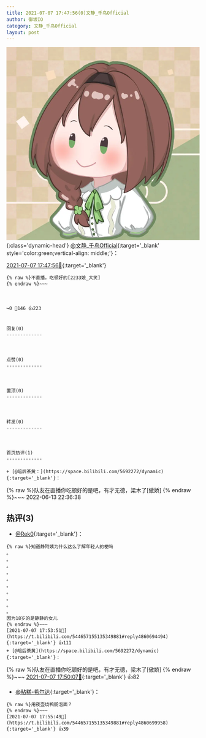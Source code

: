 ```yaml
---
title: 2021-07-07 17:47:56(0)文静_千鸟Official
author: 御坂IO
category: 文静_千鸟Official
layout: post
---
```


![img](/images/ac7482ed1b9a7f203dc68c0c4a77c488a27b108a.jpg){:class='dynamic-head'}
[@文静_千鸟Official](https://space.bilibili.com/667526012/dynamic){:target='_blank' style='color:green;vertical-align: middle;'}：

[2021-07-07 17:47:56🔗](https://t.bilibili.com/544657155135349881){:target='_blank'}

~~~
{% raw %}不直播，吃顿好的[2233娘_大笑]
{% endraw %}~~~



↪️0 💬146 👍223


回复(0)
-------------



点赞(0)
-------------



置顶(0)
-------------



转发(0)
-------------



首页热评(1)
-------------

+ [@暗后茶黄：](https://space.bilibili.com/5692272/dynamic){:target='_blank'}：
~~~
{% raw %}队友在直播你吃顿好的是吧，有才无德，梁木了[傲娇]
{% endraw %}~~~
2022-06-13 22:36:38


热评(3)
-------------

+ [@Rek0](https://space.bilibili.com/24805230/dynamic){:target='_blank'}：
~~~
{% raw %}知道静阿姨为什么这么了解年轻人的梗吗
。
。
。
。
。
。
。
。
。
。
因为18岁的是静静的女儿
{% endraw %}~~~
[2021-07-07 17:53:51🔗](https://t.bilibili.com/544657155135349881#reply4860694494){:target='_blank'} 👍111
+ [@暗后茶黄](https://space.bilibili.com/5692272/dynamic){:target='_blank'}：
~~~
{% raw %}队友在直播你吃顿好的是吧，有才无德，梁木了[傲娇]
{% endraw %}~~~
[2021-07-07 17:50:07🔗](https://t.bilibili.com/544657155135349881#reply4860674064){:target='_blank'} 👍82
+ [@粘糕-希尔达](https://space.bilibili.com/174003280/dynamic){:target='_blank'}：
~~~
{% raw %}用夜壶烧鸭肠泡面？
{% endraw %}~~~
[2021-07-07 17:55:49🔗](https://t.bilibili.com/544657155135349881#reply4860699958){:target='_blank'} 👍39


